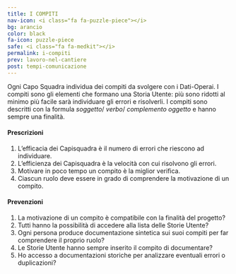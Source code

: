 ```yaml
---
title: I COMPITI
nav-icon: <i class="fa fa-puzzle-piece"></i>
bg: arancio
color: black
fa-icon: puzzle-piece
safe: <i class="fa fa-medkit"></i>
permalink: i-compiti
prev: lavoro-nel-cantiere
post: tempi-comunicazione
---
```



Ogni Capo Squadra individua dei compiti da svolgere con i Dati-Operai. I compiti sono gli elementi che formano una Storia Utente: più sono ridotti al minimo più facile sarà individuare gli errori e risolverli. I compiti sono descritti con la formula *soggetto*/ *verbo*/ *complemento oggetto* e hanno sempre una finalità.

#### <i class="fa fa-exclamation-circle"></i> Prescrizioni

1. L’efficacia dei Capisquadra è il numero di errori che riescono ad individuare.
2. L’efficienza dei Capisquadra è la velocità con cui risolvono gli errori. 
3. Motivare in poco tempo un compito è la miglior verifica.
4. Ciascun ruolo deve essere in grado di comprendere la motivazione di un compito.

#### <i class="fa fa-question-circle"></i> Prevenzioni

1. La motivazione di un compito è compatibile con la finalità del progetto?
2. Tutti hanno la possibilità di accedere alla lista delle Storie Utente? 
3. Ogni persona produce documentazione sintetica sui suoi compiti per far comprendere il proprio ruolo?
4. Le Storie Utente hanno sempre inserito il compito di documentare?
5. Ho accesso a documentazioni storiche per analizzare eventuali errori o duplicazioni?
